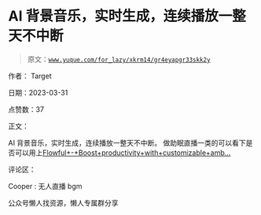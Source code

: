 # AI 背景音乐，实时生成，连续播放一整天不中断

> 原文：[`www.yuque.com/for_lazy/xkrm14/gr4eyapgr33skk2y`](https://www.yuque.com/for_lazy/xkrm14/gr4eyapgr33skk2y)



作者： Target



日期：2023-03-31



点赞数：37

<ne-card data-card-name="hr" data-card-type="block" id="yTpMz" data-event-boundary="card">

正文：



AI 背景音乐，实时生成，连续播放一整天不中断。 做助眠直播一类的可以看下是否可以用上[Flowful+-+Boost+productivity+with+customizable+amb...](https://www.flowful.app/)

<ne-card data-card-name="hr" data-card-type="block" id="NFlvu" data-event-boundary="card">

评论区：



Cooper : 无人直播 bgm

<ne-card data-card-name="hr" data-card-type="block" id="g7OzY" data-event-boundary="card">

公众号懒人找资源，懒人专属群分享

</ne-card></ne-card></ne-card>